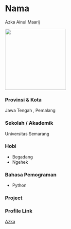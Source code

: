 # Nama
Azka Ainul Maarij

<img src="https://avatars.githubusercontent.com/u/35652825?s=" width="200" height="200" align="center"/>

### Provinsi & Kota

Jawa Tengah , Pemalang

### Sekolah / Akademik
Universitas Semarang

### Hobi

- Begadang
- Ngehek

### Bahasa Pemograman 

- Python

### Project



### Profile Link

[Azka](https://github.com/noxlaw)
